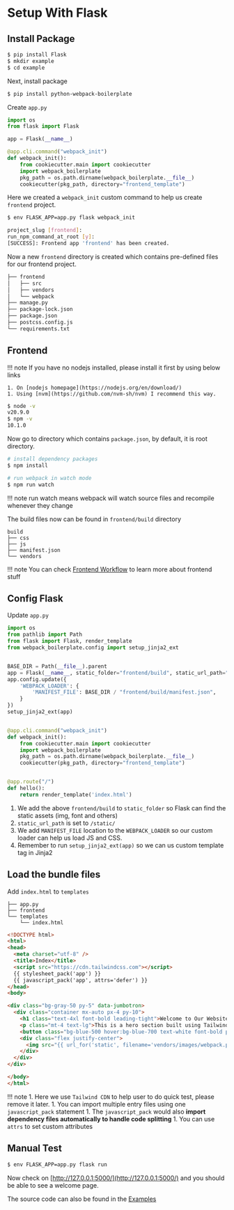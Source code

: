 # Setup With Flask

## Install Package

```bash
$ pip install Flask
$ mkdir example
$ cd example
```

Next, install package

```bash
$ pip install python-webpack-boilerplate
```

Create `app.py`

```python
import os
from flask import Flask

app = Flask(__name__)

@app.cli.command("webpack_init")
def webpack_init():
    from cookiecutter.main import cookiecutter
    import webpack_boilerplate
    pkg_path = os.path.dirname(webpack_boilerplate.__file__)
    cookiecutter(pkg_path, directory="frontend_template")
```

Here we created a `webpack_init` custom command to help us create `frontend` project.

```bash
$ env FLASK_APP=app.py flask webpack_init

project_slug [frontend]:
run_npm_command_at_root [y]:
[SUCCESS]: Frontend app 'frontend' has been created.
```

Now a new `frontend` directory is created which contains pre-defined files for our frontend project.

```bash
├── frontend
│   ├── src
│   ├── vendors
│   └── webpack
├── manage.py
├── package-lock.json
├── package.json
├── postcss.config.js
└── requirements.txt
```

## Frontend

!!! note
    If you have no nodejs installed, please install it first by using below links

    1. On [nodejs homepage](https://nodejs.org/en/download/)
    1. Using [nvm](https://github.com/nvm-sh/nvm) I recommend this way.

```bash
$ node -v
v20.9.0
$ npm -v
10.1.0
```

Now go to directory which contains `package.json`, by default, it is root directory.

```bash
# install dependency packages
$ npm install

# run webpack in watch mode
$ npm run watch
```

!!! note
    run watch means webpack will watch source files and recompile whenever they change

The build files now can be found in `frontend/build` directory

```
build
├── css
├── js
├── manifest.json
└── vendors
```

!!! note
    You can check [Frontend Workflow](frontend.md) to learn more about frontend stuff

## Config Flask

Update `app.py`

```python
import os
from pathlib import Path
from flask import Flask, render_template
from webpack_boilerplate.config import setup_jinja2_ext


BASE_DIR = Path(__file__).parent
app = Flask(__name__, static_folder="frontend/build", static_url_path="/static/")
app.config.update({
    'WEBPACK_LOADER': {
        'MANIFEST_FILE': BASE_DIR / "frontend/build/manifest.json",
    }
})
setup_jinja2_ext(app)


@app.cli.command("webpack_init")
def webpack_init():
    from cookiecutter.main import cookiecutter
    import webpack_boilerplate
    pkg_path = os.path.dirname(webpack_boilerplate.__file__)
    cookiecutter(pkg_path, directory="frontend_template")


@app.route("/")
def hello():
    return render_template('index.html')
```

1. We add the above `frontend/build` to `static_folder` so Flask can find the static assets (img, font and others)
1. `static_url_path` is set to `/static/`
1. We add `MANIFEST_FILE` location to the `WEBPACK_LOADER` so our custom loader can help us load JS and CSS.
1. Remember to run `setup_jinja2_ext(app)` so we can us custom template tag in Jinja2 

## Load the bundle files

Add `index.html` to `templates`

```
├── app.py
├── frontend
└── templates
    └── index.html
```

```html
<!DOCTYPE html>
<html>
<head>
  <meta charset="utf-8" />
  <title>Index</title>
  <script src="https://cdn.tailwindcss.com"></script>
  {{ stylesheet_pack('app') }}
  {{ javascript_pack('app', attrs='defer') }}
</head>
<body>

<div class="bg-gray-50 py-5" data-jumbotron>
  <div class="container mx-auto px-4 py-10">
    <h1 class="text-4xl font-bold leading-tight">Welcome to Our Website</h1>
    <p class="mt-4 text-lg">This is a hero section built using Tailwind CSS.</p>
    <button class="bg-blue-500 hover:bg-blue-700 text-white font-bold py-2 px-4 mt-6 rounded-lg">Get Started</button>
    <div class="flex justify-center">
      <img src="{{ url_for('static', filename='vendors/images/webpack.png') }}"/>
    </div>
  </div>
</div>

</body>
</html>
```

!!! note
    1. Here we use `Tailwind CDN` to help user to do quick test, please remove it later.
    1. You can import multiple entry files using one `javascript_pack` statement
    1. The `javascript_pack` would also **import dependency files automatically to handle code splitting**
    1. You can use `attrs` to set custom attributes

## Manual Test

```bash
$ env FLASK_APP=app.py flask run
```

Now check on [http://127.0.0.1:5000/](http://127.0.0.1:5000/) and you should be able to see a welcome page.

The source code can also be found in the [Examples](https://github.com/AccordBox/python-webpack-boilerplate/tree/master/examples/)
